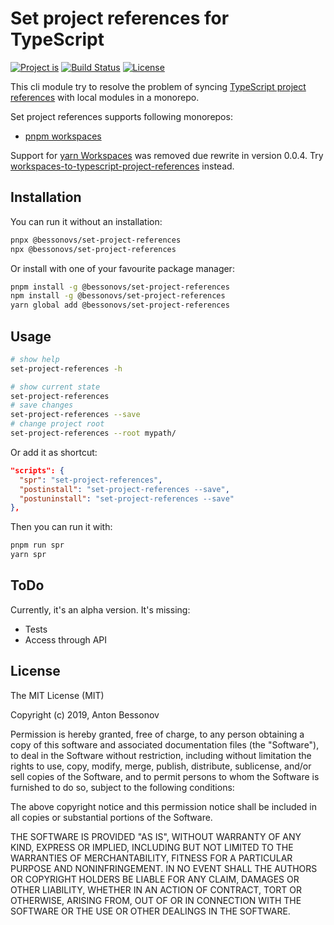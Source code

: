 Set project references for TypeScript
=====================================

[![Project is](https://img.shields.io/badge/Project%20is-fantastic-ff69b4.svg)](https://github.com/Bessonov/set-project-references)
[![Build Status](https://api.travis-ci.org/Bessonov/set-project-references.svg?branch=master)](https://travis-ci.org/Bessonov/set-project-references)
[![License](http://img.shields.io/:license-MIT-blue.svg)](https://raw.githubusercontent.com/Bessonov/set-project-references/master/LICENSE)

This cli module try to resolve the problem of syncing [TypeScript project references](https://www.typescriptlang.org/docs/handbook/project-references.html) with local modules in a monorepo.

Set project references supports following monorepos:
- [pnpm workspaces](https://pnpm.js.org/en/workspaces)

Support for [yarn Workspaces](https://yarnpkg.com/lang/en/docs/workspaces/) was removed due rewrite in version 0.0.4. Try [workspaces-to-typescript-project-references](https://github.com/azu/monorepo-utils/tree/master/packages/@monorepo-utils/workspaces-to-typescript-project-references) instead.


Installation
------------

You can run it without an installation:
```bash
pnpx @bessonovs/set-project-references
npx @bessonovs/set-project-references
```

Or install with one of your favourite package manager:

```bash
pnpm install -g @bessonovs/set-project-references
npm install -g @bessonovs/set-project-references
yarn global add @bessonovs/set-project-references
```

Usage
-----
```bash
# show help
set-project-references -h

# show current state
set-project-references
# save changes
set-project-references --save
# change project root
set-project-references --root mypath/
```

Or add it as shortcut:
```json
"scripts": {
  "spr": "set-project-references",
  "postinstall": "set-project-references --save",
  "postuninstall": "set-project-references --save"
},
```

Then you can run it with:
```bash
pnpm run spr
yarn spr
```

ToDo
----
Currently, it's an alpha version. It's missing:
- Tests
- Access through API

License
-------

The MIT License (MIT)

Copyright (c) 2019, Anton Bessonov

Permission is hereby granted, free of charge, to any person obtaining a copy
of this software and associated documentation files (the "Software"), to deal
in the Software without restriction, including without limitation the rights
to use, copy, modify, merge, publish, distribute, sublicense, and/or sell
copies of the Software, and to permit persons to whom the Software is
furnished to do so, subject to the following conditions:

The above copyright notice and this permission notice shall be included in
all copies or substantial portions of the Software.

THE SOFTWARE IS PROVIDED "AS IS", WITHOUT WARRANTY OF ANY KIND, EXPRESS OR
IMPLIED, INCLUDING BUT NOT LIMITED TO THE WARRANTIES OF MERCHANTABILITY,
FITNESS FOR A PARTICULAR PURPOSE AND NONINFRINGEMENT. IN NO EVENT SHALL THE
AUTHORS OR COPYRIGHT HOLDERS BE LIABLE FOR ANY CLAIM, DAMAGES OR OTHER
LIABILITY, WHETHER IN AN ACTION OF CONTRACT, TORT OR OTHERWISE, ARISING FROM,
OUT OF OR IN CONNECTION WITH THE SOFTWARE OR THE USE OR OTHER DEALINGS IN
THE SOFTWARE.